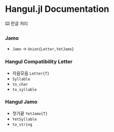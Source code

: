 # Hangul.jl Documentation

⌨️  한글 처리

### Jamo
 * `Jamo` -> `Union{Letter,YetJamo}`

### Hangul Compatibility Letter
 * 자음모음 `Letter{T}`
 * `Syllable`
 * `to_char`
 * `to_syllable`

### Hangul Jamo
 * 첫가끝 `YetJamo{T}`
 * `YetSyllable`
 * `to_string`
